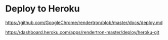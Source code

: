 # Deploy to Heroku

https://github.com/GoogleChrome/rendertron/blob/master/docs/deploy.md

https://dashboard.heroku.com/apps/rendertron-master/deploy/heroku-git